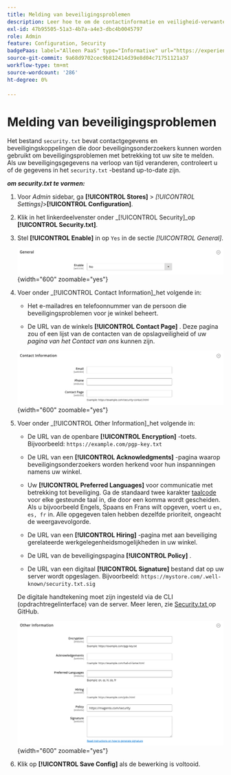 ```yaml
---
title: Melding van beveiligingsproblemen
description: Leer hoe te om de contactinformatie en veiligheid-verwante verbindingen te vormen die door veiligheidsonderzoekers kunnen worden gebruikt om veiligheidszorgen over uw plaats te melden.
exl-id: 47b95505-51a3-4b7a-a4e3-dbc4b0045797
role: Admin
feature: Configuration, Security
badgePaas: label="Alleen PaaS" type="Informative" url="https://experienceleague.adobe.com/en/docs/commerce/user-guides/product-solutions" tooltip="Is alleen van toepassing op Adobe Commerce op Cloud-projecten (door Adobe beheerde PaaS-infrastructuur) en op projecten in het veld."
source-git-commit: 9a68d9702cec9b812414d39e8d04c71751121a37
workflow-type: tm+mt
source-wordcount: '286'
ht-degree: 0%

---
```


# Melding van beveiligingsproblemen

Het bestand `security.txt` bevat contactgegevens en beveiligingskoppelingen die door beveiligingsonderzoekers kunnen worden gebruikt om beveiligingsproblemen met betrekking tot uw site te melden. Als uw beveiligingsgegevens na verloop van tijd veranderen, controleert u of de gegevens in het `security.txt` -bestand up-to-date zijn.

**_om security.txt te vormen:_**

1. Voor _Admin_ sidebar, ga **[!UICONTROL Stores]** > _[!UICONTROL Settings]_>**[!UICONTROL Configuration]**.

1. Klik in het linkerdeelvenster onder _[!UICONTROL Security]_op **[!UICONTROL Security.txt]**.

1. Stel **[!UICONTROL Enable]** in op `Yes` in de sectie _[!UICONTROL General]_.

   ![ Algemene veiligheidsconfiguratie ](../configuration-reference/security/assets/txt-general.png){width="600" zoomable="yes"}

1. Voer onder _[!UICONTROL Contact Information]_het volgende in:

   - Het e-mailadres en telefoonnummer van de persoon die beveiligingsproblemen voor je winkel beheert.

   - De URL van de winkels **[!UICONTROL Contact Page]** . Deze pagina zou of een lijst van de contacten van de opslagveiligheid of uw _pagina van het Contact van ons_ kunnen zijn.

   ![ configuratie van de Informatie van het Contact ](../configuration-reference/security/assets/txt-contact-info.png){width="600" zoomable="yes"}

1. Voer onder _[!UICONTROL Other Information]_het volgende in:

   - De URL van de openbare **[!UICONTROL Encryption]** -toets. Bijvoorbeeld: `https://example.com/pgp-key.txt`

   - De URL van een **[!UICONTROL Acknowledgments]** -pagina waarop beveiligingsonderzoekers worden herkend voor hun inspanningen namens uw winkel.

   - Uw **[!UICONTROL Preferred Languages]** voor communicatie met betrekking tot beveiliging. Ga de standaard twee karakter [ taalcode ](https://en.wikipedia.org/wiki/List_of_ISO_639-1_codes) voor elke gesteunde taal in, die door een komma wordt gescheiden. Als u bijvoorbeeld Engels, Spaans en Frans wilt opgeven, voert u `en, es, fr` in. Alle opgegeven talen hebben dezelfde prioriteit, ongeacht de weergavevolgorde.

   - De URL van een **[!UICONTROL Hiring]** -pagina met aan beveiliging gerelateerde werkgelegenheidsmogelijkheden in uw winkel.

   - De URL van de beveiligingspagina **[!UICONTROL Policy]** .

   - De URL van een digitaal **[!UICONTROL Signature]** bestand dat op uw server wordt opgeslagen. Bijvoorbeeld: `https://mystore.com/.well-known/security.txt.sig`

   De digitale handtekening moet zijn ingesteld via de CLI (opdrachtregelinterface) van de server. Meer leren, zie [ Security.txt ](https://github.com/magento/security-package/blob/1.0-develop/Securitytxt/README.md) op GitHub.

   ![ Andere Informatie ](../configuration-reference/security/assets/txt-other-info.png){width="600" zoomable="yes"}

1. Klik op **[!UICONTROL Save Config]** als de bewerking is voltooid.

